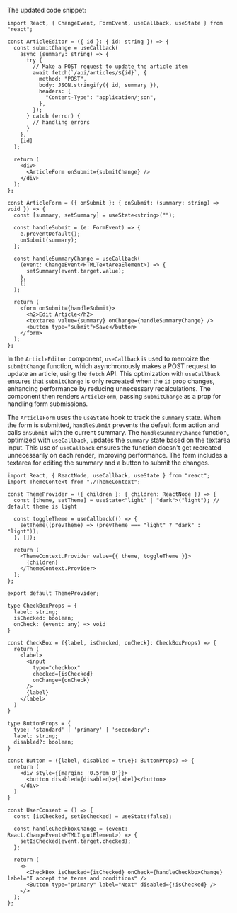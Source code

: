 The updated code snippet:

```
import React, { ChangeEvent, FormEvent, useCallback, useState } from "react";

const ArticleEditor = ({ id }: { id: string }) => {
  const submitChange = useCallback(
    async (summary: string) => {
      try {
        // Make a POST request to update the article item
        await fetch(`/api/articles/${id}`, {
          method: "POST",
          body: JSON.stringify({ id, summary }),
          headers: {
            "Content-Type": "application/json",
          },
        });
      } catch (error) {
        // handling errors
      }
    },
    [id]
  );

  return (
    <div>
      <ArticleForm onSubmit={submitChange} />
    </div>
  );
};

const ArticleForm = ({ onSubmit }: { onSubmit: (summary: string) => void }) => {
  const [summary, setSummary] = useState<string>("");

  const handleSubmit = (e: FormEvent) => {
    e.preventDefault();
    onSubmit(summary);
  };

  const handleSummaryChange = useCallback(
    (event: ChangeEvent<HTMLTextAreaElement>) => {
      setSummary(event.target.value);
    },
    []
  );

  return (
    <form onSubmit={handleSubmit}>
      <h2>Edit Article</h2>
      <textarea value={summary} onChange={handleSummaryChange} />
      <button type="submit">Save</button>
    </form>
  );
};
```

In the `ArticleEditor` component, `useCallback` is used to memoize the `submitChange` function, which asynchronously makes a POST request to update an article, using the `fetch` API. This optimization with `useCallback` ensures that `submitChange` is only recreated when the `id` prop changes, enhancing performance by reducing unnecessary recalculations. The component then renders `ArticleForm`, passing `submitChange` as a prop for handling form submissions.

The `ArticleForm` uses the `useState` hook to track the `summary` state. When the form is submitted, `handleSubmit` prevents the default form action and calls `onSubmit` with the current summary. The `handleSummaryChange` function, optimized with `useCallback`, updates the `summary` state based on the textarea input. This use of `useCallback` ensures the function doesn't get recreated unnecessarily on each render, improving performance. The form includes a textarea for editing the summary and a button to submit the changes.

```tsx
import React, { ReactNode, useCallback, useState } from "react";
import ThemeContext from "./ThemeContext";

const ThemeProvider = ({ children }: { children: ReactNode }) => {
  const [theme, setTheme] = useState<"light" | "dark">("light"); // default theme is light

  const toggleTheme = useCallback(() => {
    setTheme((prevTheme) => (prevTheme === "light" ? "dark" : "light"));
  }, []);

  return (
    <ThemeContext.Provider value={{ theme, toggleTheme }}>
      {children}
    </ThemeContext.Provider>
  );
};

export default ThemeProvider;

```


```tsx
type CheckBoxProps = {
  label: string;
  isChecked: boolean;
  onCheck: (event: any) => void
}

const CheckBox = ({label, isChecked, onCheck}: CheckBoxProps) => {
  return (
    <label>
      <input
        type="checkbox"
        checked={isChecked}
        onChange={onCheck}
      />
      {label}
    </label>
  )
}

type ButtonProps = {
  type: 'standard' | 'primary' | 'secondary';
  label: string;
  disabled?: boolean;
}

const Button = ({label, disabled = true}: ButtonProps) => {
  return (
    <div style={{margin: '0.5rem 0'}}>
      <button disabled={disabled}>{label}</button>
    </div>
  )
}

const UserConsent = () => {
  const [isChecked, setIsChecked] = useState(false);

  const handleCheckboxChange = (event: React.ChangeEvent<HTMLInputElement>) => {
    setIsChecked(event.target.checked);
  };

  return (
    <>
      <CheckBox isChecked={isChecked} onCheck={handleCheckboxChange} label="I accept the terms and conditions" />
      <Button type="primary" label="Next" disabled={!isChecked} />
    </>
  );
};

```